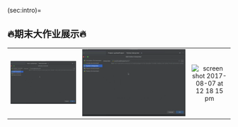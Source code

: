 (sec:intro)=
## 🔥期末大作业展示🔥 ##


| | | |
|:-------------------------:|:-------------------------:|:-------------------------:|
|![edge_swan](image/add.png) |  <img width="1604" alt="screen shot 2017-08-07 at 12 18 15 pm" src="image/add.png">|<img width="1604" alt="screen shot 2017-08-07 at 12 18 15 pm" src="iamge/add.png">|


